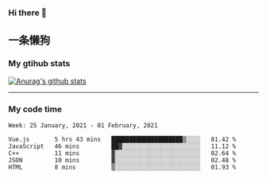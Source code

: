 ### Hi there 👋

## 一条懒狗
<!--
**kiss-me-quickly/kiss-me-quickly** is a ✨ _special_ ✨ repository because its `README.md` (this file) appears on your GitHub profile.

Here are some ideas to get you started:

- 🔭 I’m currently working on ...
- 🌱 I’m currently learning ...
- 👯 I’m looking to collaborate on ...
- 🤔 I’m looking for help with ...
- 💬 Ask me about ...
- 📫 How to reach me: ...
- 😄 Pronouns: ...
- ⚡ Fun fact: ...
-->


### My gtihub stats

[![Anurag's github stats](https://github-readme-stats.vercel.app/api?username=kiss-me-quickly)](https://github.com/anuraghazra/github-readme-stats)

***

### My code time

<!--START_SECTION:waka-->
```text
Week: 25 January, 2021 - 01 February, 2021

Vue.js       5 hrs 43 mins   ████████████████████▒░░░░   81.42 % 
JavaScript   46 mins         ██▓░░░░░░░░░░░░░░░░░░░░░░   11.12 % 
C++          11 mins         ▓░░░░░░░░░░░░░░░░░░░░░░░░   02.64 % 
JSON         10 mins         ▓░░░░░░░░░░░░░░░░░░░░░░░░   02.48 % 
HTML         8 mins          ▒░░░░░░░░░░░░░░░░░░░░░░░░   01.93 % 
```
<!--END_SECTION:waka-->
